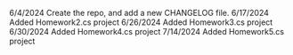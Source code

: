 6/4/2024 Create the repo, and add a new CHANGELOG file.
6/17/2024 Added Homework2.cs project
6/26/2024 Added Homework3.cs project
6/30/2024 Added Homework4.cs project
7/14/2024 Added Homework5.cs project

